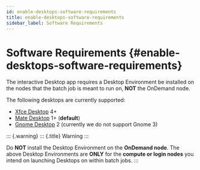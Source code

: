 ```yaml
---
id: enable-desktops-software-requirements
title: enable-desktops-software-requirements
sidebar_label: Software Requirements
---
```

Software Requirements {#enable-desktops-software-requirements}
=====================

The interactive Desktop app requires a Desktop Environment be installed
on the nodes that the batch job is meant to run on, **NOT** the OnDemand
node.

The following desktops are currently supported:

-   [Xfce Desktop](https://xfce.org/) 4+
-   [Mate Desktop](https://mate-desktop.org/) 1+ (**default**)
-   [Gnome Desktop](https://www.gnome.org/) 2 (currently we do not
    support Gnome 3)

::: {.warning}
::: {.title}
Warning
:::

Do **NOT** install the Desktop Environment on the **OnDemand node**. The
above Desktop Environments are **ONLY** for the **compute or login
nodes** you intend on launching Desktops on within batch jobs.
:::
